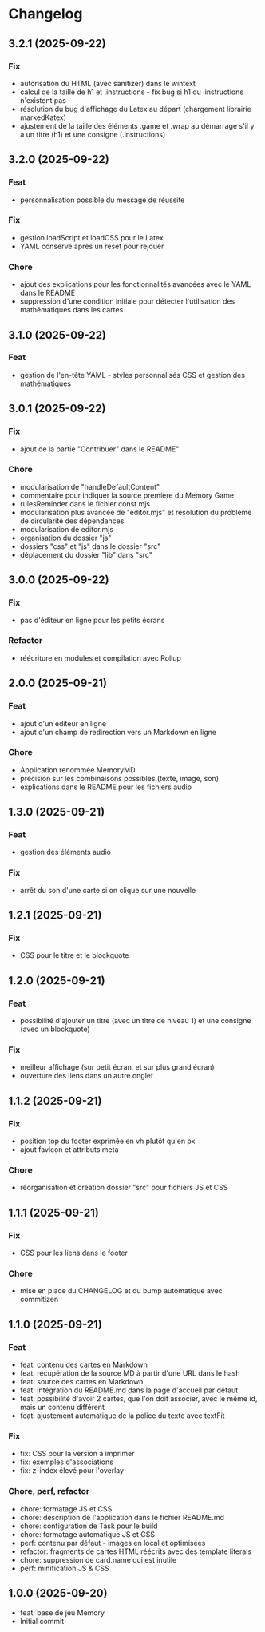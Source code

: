 # Changelog

## 3.2.1 (2025-09-22)

### Fix

- autorisation du HTML (avec sanitizer) dans le wintext
- calcul de la taille de h1 et .instructions - fix bug si h1 ou .instructions n'existent pas
- résolution du bug d'affichage du Latex au départ (chargement librairie markedKatex)
- ajustement de la taille des éléments .game et .wrap au démarrage s'il y a un titre (h1) et une consigne (.instructions)

## 3.2.0 (2025-09-22)

### Feat

- personnalisation possible du message de réussite

### Fix

- gestion loadScript et loadCSS pour le Latex
- YAML conservé après un reset pour rejouer

### Chore

- ajout des explications pour les fonctionnalités avancées avec le YAML dans le README
- suppression d'une condition initiale pour détecter l'utilisation des mathématiques dans les cartes

## 3.1.0 (2025-09-22)

### Feat

- gestion de l'en-tête YAML - styles personnalisés CSS et gestion des mathématiques

## 3.0.1 (2025-09-22)

### Fix

- ajout de la partie "Contribuer" dans le README"

### Chore

- modularisation de "handleDefaultContent"
- commentaire pour indiquer la source première du Memory Game
- rulesReminder dans le fichier const.mjs
- modularisation plus avancée de "editor.mjs" et résolution du problème de circularité des dépendances
- modularisation de editor.mjs
-  organisation du dossier "js"
- dossiers "css" et "js" dans le dossier "src"
- déplacement du dossier "lib" dans "src"

## 3.0.0 (2025-09-22)

### Fix

- pas d'éditeur en ligne pour les petits écrans

### Refactor

- réécriture en modules et compilation avec Rollup

## 2.0.0 (2025-09-21)

### Feat

- ajout d'un éditeur en ligne
- ajout d'un champ de redirection vers un Markdown en ligne

### Chore

- Application renommée MemoryMD
- précision sur les combinaisons possibles (texte, image, son)
- explications dans le README pour les fichiers audio

## 1.3.0 (2025-09-21)

### Feat

- gestion des éléments audio

### Fix

- arrêt du son d'une carte si on clique sur une nouvelle

## 1.2.1 (2025-09-21)

### Fix

- CSS pour le titre et le blockquote

## 1.2.0 (2025-09-21)

### Feat

- possibilité d'ajouter un titre (avec un titre de niveau 1) et une consigne (avec un blockquote)

### Fix

- meilleur affichage (sur petit écran, et sur plus grand écran)
- ouverture des liens dans un autre onglet

## 1.1.2 (2025-09-21)

### Fix

- position top du footer exprimée en vh plutôt qu'en px
- ajout favicon et attributs meta

### Chore

- réorganisation et création dossier "src" pour fichiers JS et CSS

## 1.1.1 (2025-09-21)

### Fix

- CSS pour les liens dans le footer

### Chore

- mise en place du CHANGELOG et du bump automatique avec commitizen

## 1.1.0 (2025-09-21)

### Feat

- feat: contenu des cartes en Markdown
- feat: récupération de la source MD à partir d'une URL dans le hash
- feat: source des cartes en Markdown
- feat: intégration du README.md dans la page d'accueil par défaut
- feat: possibilité d'avoir 2 cartes, que l'on doit associer, avec le même id, mais un contenu différent
- feat: ajustement automatique de la police du texte avec textFit

### Fix

- fix: CSS pour la version à imprimer
- fix: exemples d'associations
- fix: z-index élevé pour l'overlay

### Chore, perf, refactor

- chore: formatage JS et CSS
- chore: description de l'application dans le fichier README.md
- chore: configuration de Task pour le build
- chore: formatage automatique JS et CSS
- perf: contenu par défaut - images en local et optimisées
- refactor: fragments de cartes HTML réécrits avec des template literals
- chore: suppression de card.name qui est inutile
- perf: minification JS & CSS

## 1.0.0 (2025-09-20)

- feat: base de jeu Memory
- Initial commit
